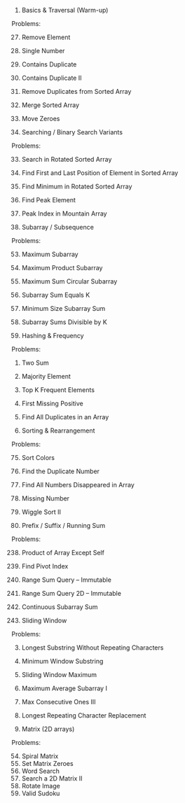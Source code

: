 1. Basics & Traversal (Warm-up)

Problems:

27. Remove Element
136. Single Number
217. Contains Duplicate
219. Contains Duplicate II
26. Remove Duplicates from Sorted Array
88. Merge Sorted Array
283. Move Zeroes

2. Searching / Binary Search Variants

Problems:

33. Search in Rotated Sorted Array
34. Find First and Last Position of Element in Sorted Array
153. Find Minimum in Rotated Sorted Array
162. Find Peak Element
852. Peak Index in Mountain Array

3. Subarray / Subsequence

Problems:

53. Maximum Subarray
152. Maximum Product Subarray
918. Maximum Sum Circular Subarray
560. Subarray Sum Equals K
209. Minimum Size Subarray Sum
974. Subarray Sums Divisible by K

4. Hashing & Frequency

Problems:

1. Two Sum
169. Majority Element
347. Top K Frequent Elements
41. First Missing Positive
442. Find All Duplicates in an Array

5. Sorting & Rearrangement

Problems:

75. Sort Colors
287. Find the Duplicate Number
448. Find All Numbers Disappeared in Array
268. Missing Number
324. Wiggle Sort II

6. Prefix / Suffix / Running Sum

Problems:

238. Product of Array Except Self
724. Find Pivot Index
303. Range Sum Query – Immutable
304. Range Sum Query 2D – Immutable
523. Continuous Subarray Sum

7. Sliding Window

Problems:

3. Longest Substring Without Repeating Characters
76. Minimum Window Substring
239. Sliding Window Maximum
643. Maximum Average Subarray I
1004. Max Consecutive Ones III
424. Longest Repeating Character Replacement

8. Matrix (2D arrays)

Problems:

54. Spiral Matrix
73. Set Matrix Zeroes
79. Word Search
240. Search a 2D Matrix II
48. Rotate Image
36. Valid Sudoku
